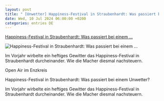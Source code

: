 ```yaml
---
layout: post
title: " [Unwetter] Happiness-Festival in Straubenhardt: Was passiert bei einem ..."
date: Wed, 10 Jul 2024 06:00:00 +0200
categories: entries DE
---
```

[Happiness-Festival in Straubenhardt: Was passiert bei einem ...](https://bnn.de/pforzheim/enzkreis/straubenhardt/happiness-festival-in-straubenhardt-was-passiert-bei-einem-unwetter)

![Happiness-Festival in Straubenhardt: Was passiert bei einem ...](https://static.bnn.de/pforzheim/enzkreis/straubenhardt/Happiness-Festival-Straubenhardt-Unwetter-unterbrochen-fik521/alternates/LANDSCAPE_13x7_BASE/Happiness%20Festival%20Straubenhardt%20Unwetter%20unterbrochen?sharing=premium)

Im Vorjahr wirbelte ein heftiges Gewitter das Happiness-Festival in Straubenhardt durcheinander. Wie die Macher diesmal nachsteuern.

Open Air im Enzkreis

Happiness-Festival in Straubenhardt: Was passiert bei einem Unwetter?

Im Vorjahr wirbelte ein heftiges Gewitter das Happiness-Festival in Straubenhardt durcheinander. Wie die Macher diesmal nachsteuern.

